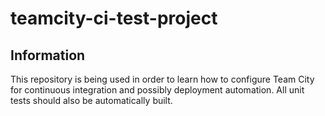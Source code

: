 # teamcity-ci-test-project
## Information
This repository is being used in order to learn how to configure Team City for continuous integration and possibly deployment automation.
All unit tests should also be automatically built.
